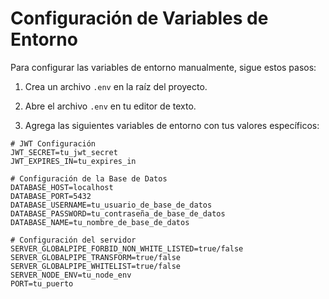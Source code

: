 # Configuración de Variables de Entorno

Para configurar las variables de entorno manualmente, sigue estos pasos:

1. Crea un archivo `.env` en la raíz del proyecto.

2. Abre el archivo `.env` en tu editor de texto.

3. Agrega las siguientes variables de entorno con tus valores específicos:

```env
# JWT Configuración
JWT_SECRET=tu_jwt_secret
JWT_EXPIRES_IN=tu_expires_in

# Configuración de la Base de Datos
DATABASE_HOST=localhost
DATABASE_PORT=5432
DATABASE_USERNAME=tu_usuario_de_base_de_datos
DATABASE_PASSWORD=tu_contraseña_de_base_de_datos
DATABASE_NAME=tu_nombre_de_base_de_datos

# Configuración del servidor
SERVER_GLOBALPIPE_FORBID_NON_WHITE_LISTED=true/false
SERVER_GLOBALPIPE_TRANSFORM=true/false
SERVER_GLOBALPIPE_WHITELIST=true/false
SERVER_NODE_ENV=tu_node_env 
PORT=tu_puerto